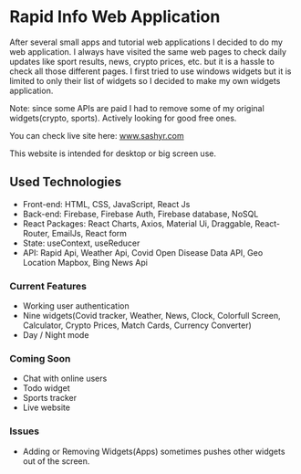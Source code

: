 # Rapid Info Web Application

After several small apps and tutorial web applications I decided to do my web application. I always have visited the same web pages to check daily updates like sport results, news, crypto prices, etc. but it is a hassle to check all those different pages. I first tried to use windows widgets but it is limited to only their list of widgets so I decided to make my own widgets application.

Note: since some APIs are paid I had to remove some of my original widgets(crypto, sports). Actively looking for good free ones.

You can check live site here: www.sashyr.com

This website is intended for desktop or big screen use.

## Used Technologies

- Front-end: HTML, CSS, JavaScript, React Js
- Back-end: Firebase, Firebase Auth, Firebase database, NoSQL
- React Packages: React Charts, Axios, Material Ui, Draggable, React-Router, EmailJs, React form
- State: useContext, useReducer
- API: Rapid Api, Weather Api, Covid Open Disease Data API, Geo Location Mapbox, Bing News Api

### Current Features

- Working user authentication
- Nine widgets(Covid tracker, Weather, News, Clock, Colorfull Screen, Calculator, Crypto Prices, Match Cards, Currency Converter)
- Day / Night mode

### Coming Soon

- Chat with online users
- Todo widget
- Sports tracker
- Live website

### Issues

- Adding or Removing Widgets(Apps) sometimes pushes other widgets out of the screen.
